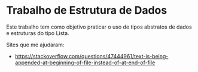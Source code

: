 # Trabalho de Estrutura de Dados

Este trabalho tem como objetivo praticar o uso de tipos abstratos de dados e estruturas do tipo Lista.

Sites que me ajudaram: 
- https://stackoverflow.com/questions/47444961/text-is-being-appended-at-beginning-of-file-instead-of-at-end-of-file